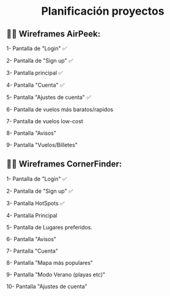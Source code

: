 <h1 align="center"> Planificación proyectos</h1>

## 🤙🏻 Wireframes AirPeek:

1- Pantalla de "Login" ✅

2- Pantalla de "Sign up" ✅

3- Pantalla principal ✅

4- Pantalla "Cuenta" ✅

5- Pantalla "Ajustes de cuenta" ✅

6- Pantalla de vuelos más baratos/rapidos

7- Pantalla de vuelos low-cost

8- Pantalla "Avisos"

9- Pantalla "Vuelos/Billetes"



## 🤙🏻 Wireframes CornerFinder:

1- Pantalla de "Login" ✅

2- Pantalla de "Sign up" ✅

3- Pantalla HotSpots ✅

4- Pantalla Principal

5- Pantalla de Lugares preferidos.

6- Pantalla "Avisos"

7- Pantalla "Cuenta"

8- Pantalla "Mapa más populares"

9- Pantalla "Modo Verano (playas etc)"

10- Pantalla "Ajustes de cuenta"

